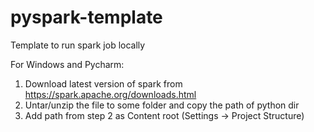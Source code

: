 # pyspark-template
Template to run spark job locally 

For Windows and Pycharm: 
1. Download latest version of spark from https://spark.apache.org/downloads.html
2. Untar/unzip the file to some folder and copy the path of python dir
3. Add path from step 2 as Content root (Settings -> Project Structure)


